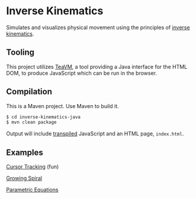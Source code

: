 # Inverse Kinematics

Simulates and visualizes physical movement using the principles of [inverse kinematics](https://en.wikipedia.org/wiki/Inverse_kinematics). 

## Tooling

This project utilizes [TeaVM](http://teavm.org/), a tool providing a Java interface for the HTML DOM, to produce JavaScript which can be run in the browser.

## Compilation

This is a Maven project. Use Maven to build it.

```bash
$ cd inverse-kinematics-java
$ mvn clean package
```

Output will include [transpiled](https://en.wikipedia.org/wiki/Source-to-source_compiler) JavaScript and an HTML page, `index.html`.

## Examples

[Cursor Tracking](https://alextyner.github.io/inverse-kinematics-java/follow-mouse/) (fun)

[Growing Spiral](https://alextyner.github.io/inverse-kinematics-java/grow-spiral/)

[Parametric Equations](https://alextyner.github.io/inverse-kinematics-java/para-eq/)

